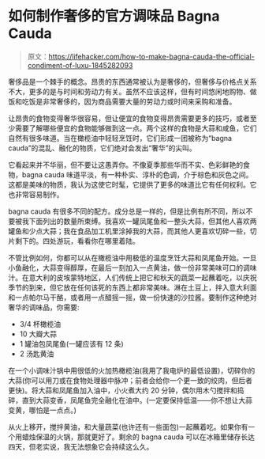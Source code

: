 # 如何制作奢侈的官方调味品 Bagna Cauda

> 原文：<https://lifehacker.com/how-to-make-bagna-cauda-the-official-condiment-of-luxu-1845282093>

奢侈品是一个棘手的概念。昂贵的东西通常被认为是奢侈的，但奢侈与价格点关系不大，更多的是与时间和劳动力有关。虽然不应该这样，但有时间悠闲地购物、做饭和吃饭是非常奢侈的，因为商品需要大量的劳动力或时间来采购和准备。



让昂贵的食物变得奢华很容易，但让便宜的食物变得昂贵需要更多的技巧，或者至少需要了解哪些便宜的食物能够做到这一点。两个这样的食物是大蒜和咸鱼，它们自然有很多味道。当在橄榄油中轻轻烹饪时，它们形成一团被称为“bagna cauda”的混乱、融化的物质，它们绝对会发出“奢华”的尖叫。

它看起来并不华丽，但不要让这愚弄你。不像夏季那些华而不实、色彩鲜艳的食物，bagna cauda 味道平淡，有一种朴实、淳朴的色调，介于棕色和灰色之间。这都是美味的物质，我认为这使它时髦，它提供了更多的味道比它有任何权利。它也非常容易制作。

bagna cauda 有很多不同的配方。成分总是一样的，但是比例有所不同，所以不要被我下面列出的数量所束缚。我喜欢一罐凤尾鱼和一整头大蒜，但其他人喜欢两罐鱼和少点大蒜；我在食品加工机里涂掉我的大蒜，而其他人更喜欢切碎一些，切片剩下的。四处游玩，看看你在哪里着陆。

不管比例如何，你都可以从在橄榄油中用极低的温度烹饪大蒜和凤尾鱼开始。一旦小鱼融化，大蒜变得醇厚，在最后一刻加入一点黄油，做一份非常美味可口的调味汁。在意大利的皮埃蒙特地区，人们传统上把它和秋天的蔬菜一起蘸着吃，以庆祝季节的到来，但它放在任何该死的东西上都非常美味。淋在土豆上，拌入意大利面和一点帕尔马干酪，或者用一点醋摇一摇，做一份快速的沙拉酱。要制作这种绝对奢华的调味品，你需要:

*   3/4 杯橄榄油
*   10 大瓣大蒜
*   1 罐油包凤尾鱼(一罐应该有 12 条)
*   2 汤匙黄油

在一个小调味汁锅中用很低的火加热橄榄油(我用了我电炉的最低设置)，切碎你的大蒜(你可以用刀或在食物处理器中脉冲；前者会给你一个更一致的绞肉，但后者更快)。将大蒜和凤尾鱼加入油中，小火煮大约 20 分钟，偶尔用木勺搅拌和捣碎，直到大蒜变香，凤尾鱼完全融化在油中。(一定要保持低温——你不想让大蒜变黄，哪怕是一点点。)

从火上移开，搅拌黄油，和大量蔬菜(也许还有一些面包)一起蘸着吃。如果你有一个用蜡烛保温的火锅，那就更好了。剩余的 bagna cauda 可以在冰箱里储存长达四天，但老实说，我无法想象它会持续这么久。